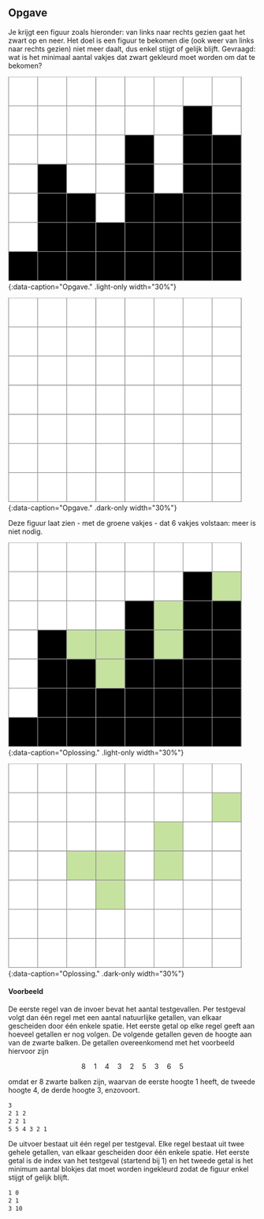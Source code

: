 ## Opgave

Je krijgt een figuur zoals hieronder: van links naar rechts gezien gaat het zwart op en neer. Het doel is een figuur te bekomen die (ook weer van links naar rechts gezien) niet meer daalt, dus enkel stijgt of gelijk blijft. 
Gevraagd: wat is het minimaal aantal vakjes dat zwart gekleurd moet worden om dat te bekomen?

![Opgave.](media/image-0.png "Opgave."){:data-caption="Opgave." .light-only width="30%"}

![Opgave.](media/image_dark-0.png "Opgave."){:data-caption="Opgave." .dark-only width="30%"}

Deze figuur laat zien - met de groene vakjes - dat 6 vakjes volstaan: meer is niet nodig.

![Oplossing.](media/image-1.png "Oplossing."){:data-caption="Oplossing." .light-only width="30%"}

![Oplossing.](media/image_dark-1.png "Oplossing."){:data-caption="Oplossing." .dark-only width="30%"}

#### Voorbeeld

De eerste regel van de invoer bevat het aantal testgevallen. Per testgeval volgt dan  één regel met een aantal natuurlijke getallen, van elkaar gescheiden door één enkele spatie. Het eerste getal op elke regel geeft aan hoeveel getallen er nog volgen. De volgende getallen geven de hoogte aan van de zwarte balken. De getallen overeenkomend met het voorbeeld hiervoor zijn

$$ \mathsf{8 \quad 1 \quad 4 \quad 3 \quad 2 \quad 5 \quad 3 \quad 6 \quad 5} $$

omdat er 8 zwarte balken zijn, waarvan de eerste hoogte 1 heeft, de tweede hoogte 4, de derde hoogte 3, enzovoort.

```
3
2 1 2
2 2 1
5 5 4 3 2 1
```

De uitvoer bestaat uit één regel per testgeval. Elke regel bestaat uit twee gehele getallen, van elkaar gescheiden door één enkele spatie. Het eerste getal is de index van het testgeval (startend bij 1) en het tweede getal is het minimum aantal blokjes dat moet worden ingekleurd zodat de figuur enkel stijgt of gelijk blijft.

```
1 0
2 1
3 10
```
